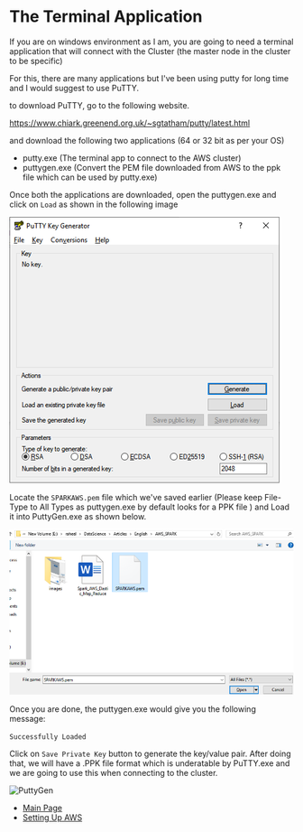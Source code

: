 # The Terminal Application

If you are on windows environment as I am, you are going to need a terminal application that will connect with the Cluster (the master node in the cluster to be specific)

For this, there are many applications but I've been using putty for long time and I would suggest to use PuTTY.

to download PuTTY, go to the following website. 

https://www.chiark.greenend.org.uk/~sgtatham/putty/latest.html

and download the following two applications (64 or 32 bit as per your OS)
- putty.exe (The terminal app to connect to the AWS cluster)
- puttygen.exe (Convert the PEM file downloaded from AWS to the ppk file which can be used by putty.exe)

Once both the applications are downloaded, open the puttygen.exe and click on ```Load``` as shown in the following image

![PuttyGen](/images/putty_gen.png)

Locate the ```SPARKAWS.pem``` file which we've saved earlier (Please keep File-Type to All Types as puttygen.exe by default looks for a PPK file ) and Load it into PuttyGen.exe as shown below.

![PuttyGen](/images/putty_load.PNG)

Once you are done, the puttygen.exe would give you the following message:

```Successfully Loaded```

Click on ```Save Private Key``` button to generate the key/value pair. After doing that, we will have a .PPK file format which is underatable by PuTTY.exe and we are going to use this when connecting to the cluster.

![PuttyGen](/images/save_pkk.png)

- [Main Page](README.md)
- [Setting Up AWS](aws-setup.md)
